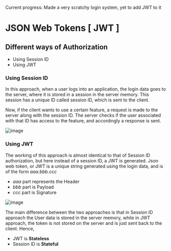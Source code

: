 Current progress: Made a very scratchy login system, yet to add JWT to it

# JSON Web Tokens [ JWT ]
## Different ways of Authorization
- Using Session ID
- Using JWT
### Using Session ID
In this approach, when a user logs into an application, the login data goes to the server, where it is stored in a session in the server memory. This session has a unique ID called session ID, which is sent to the client. 

Now, if the client wants to use a certain feature, a request is made to the server along with the session ID. The server checks if the user associated with that ID has access to the feature, and accordingly a response is sent.

![image](https://github.com/user-attachments/assets/ec4c74e3-f3ee-422c-98e8-b7d0da351a9c)


### Using JWT
The working of this approach is almost identical to that of Session ID authorization, but here instead of a session ID, a JWT is generated.
Json web token, or JWT is a unique string generated using the login data, and is of the form _aaa.bbb.ccc_

- _aaa_ part represents the Header
- _bbb_ part is Payload
- _ccc_ part is Signature

![image](https://github.com/user-attachments/assets/b9e80c37-1219-46f1-8179-4c41198e91fb)


The main difference between the two approaches is that in Session ID approach the User data is stored in the server memory, while in JWT approach, the token is not stored on the server and is just sent back to the client. Hence, 
- JWT is **Stateless**
- Session ID is **Stateful**
